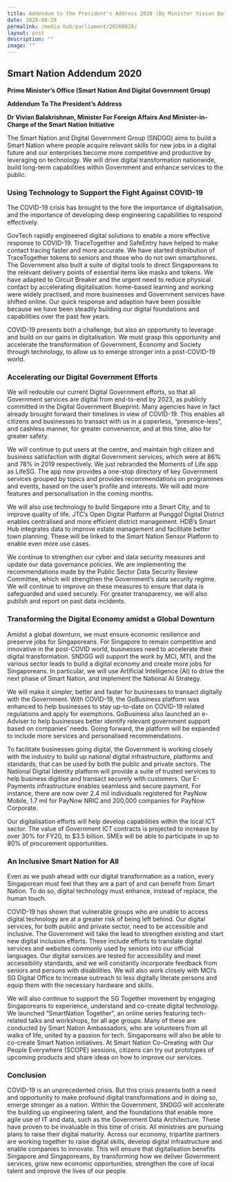 ```yaml
---
title: Addendum to the President's Address 2020 (By Minister Vivian Balakrishnan)
date: 2020-08-28
permalink: /media-hub/parliament/20200828/
layout: post
description: ""
image: ""
---
```

## Smart Nation Addendum 2020

**Prime Minister’s Office (Smart Nation And Digital Government Group)**
  
**Addendum To The President’s Address**  

**Dr Vivian Balakrishnan, Minister For Foreign Affairs And Minister-in-Charge of the Smart Nation Initiative**

The Smart Nation and Digital Government Group (SNDGG) aims to build a Smart Nation where people acquire relevant skills for new jobs in a digital future and our enterprises become more competitive and productive by leveraging on technology. We will drive digital transformation nationwide, build long-term capabilities within Government and enhance services to the public.  

  
### Using Technology to Support the Fight Against COVID-19  

The COVID-19 crisis has brought to the fore the importance of digitalisation, and the importance of developing deep engineering capabilities to respond effectively.
 
GovTech rapidly engineered digital solutions to enable a more effective response to COVID-19. TraceTogether and SafeEntry have helped to make contact tracing faster and more accurate. We have started distribution of TraceTogether tokens to seniors and those who do not own smartphones. The Government also built a suite of digital tools to direct Singaporeans to the relevant delivery points of essential items like masks and tokens. We have adapted to Circuit Breaker and the urgent need to reduce physical contact by accelerating digitalisation: home-based learning and working were widely practised, and more businesses and Government services have shifted online. Our quick response and adaption have been possible because we have been steadily building our digital foundations and capabilities over the past few years.
  
COVID-19 presents both a challenge, but also an opportunity to leverage and build on our gains in digitalisation. We must grasp this opportunity and accelerate the transformation of Government, Economy and Society through technology, to allow us to emerge stronger into a post-COVID-19 world.

### Accelerating our Digital Government Efforts  

We will redouble our current Digital Government efforts, so that all Government services are digital from end-to-end by 2023, as publicly committed in the Digital Government Blueprint. Many agencies have in fact already brought forward their timelines in view of COVID-19. This enables all citizens and businesses to transact with us in a paperless, “presence-less”, and cashless manner, for greater convenience, and at this time, also for greater safety.
  
We will continue to put users at the centre, and maintain high citizen and business satisfaction with digital Government services, which were at 86% and 78% in 2019 respectively. We just rebranded the Moments of Life app as LifeSG. The app now provides a one-stop directory of key Government services grouped by topics and provides recommendations on programmes and events, based on the user’s profile and interests. We will add more features and personalisation in the coming months.

We will also use technology to build Singapore into a Smart City, and to improve quality of life. JTC’s Open Digital Platform at Punggol Digital District enables centralised and more efficient district management. HDB’s Smart Hub integrates data to improve estate management and facilitate better town planning. These will be linked to the Smart Nation Sensor Platform to enable even more use cases.

We continue to strengthen our cyber and data security measures and update our data governance policies. We are implementing the recommendations made by the Public Sector Data Security Review Committee, which will strengthen the Government’s data security regime. We will continue to improve on these measures to ensure that data is safeguarded and used securely. For greater transparency, we will also publish and report on past data incidents.

### Transforming the Digital Economy amidst a Global Downturn
  
Amidst a global downturn, we must ensure economic resilience and preserve jobs for Singaporeans. For Singapore to remain competitive and innovative in the post-COVID world, businesses need to accelerate their digital transformation. SNDGG will support the work by MCI, MTI, and the various sector leads to build a digital economy and create more jobs for Singaporeans. In particular, we will use Artificial Intelligence (AI) to drive the next phase of Smart Nation, and implement the National AI Strategy.

We will make it simpler, better and faster for businesses to transact digitally with the Government. With COVID-19, the GoBusiness platform was enhanced to help businesses to stay up-to-date on COVID-19 related regulations and apply for exemptions. GoBusiness also launched an e-Adviser to help businesses better identify relevant government support based on companies’ needs. Going forward, the platform will be expanded to include more services and personalised recommendations.
  
To facilitate businesses going digital, the Government is working closely with the industry to build up national digital infrastructure, platforms and standards, that can be used by both the public and private sectors. The National Digital Identity platform will provide a suite of trusted services to help business digitise and transact securely with customers. Our E-Payments infrastructure enables seamless and secure payment. For instance, there are now over 2.4 mil individuals registered for PayNow Mobile, 1.7 mil for PayNow NRIC and 200,000 companies for PayNow Corporate.
  
Our digitalisation efforts will help develop capabilities within the local ICT sector. The value of Government ICT contracts is projected to increase by over 30% for FY20, to $3.5 billion. SMEs will be able to participate in up to 80% of procurement opportunities.  
 
### An Inclusive Smart Nation for All  
 
Even as we push ahead with our digital transformation as a nation, every Singaporean must feel that they are a part of and can benefit from Smart Nation. To do so, digital technology must enhance, instead of replace, the human touch.
 
COVID-19 has shown that vulnerable groups who are unable to access digital technology are at a greater risk of being left behind. Our digital services, for both public and private sector, need to be accessible and inclusive. The Government will take the lead to strengthen existing and start new digital inclusion efforts. These include efforts to translate digital services and websites commonly used by seniors into our official languages. Our digital services are tested for accessibility and meet accessibility standards, and we will constantly incorporate feedback from seniors and persons with disabilities. We will also work closely with MCI’s SG Digital Office to increase outreach to less digitally literate persons and equip them with the necessary hardware and skills.

We will also continue to support the SG Together movement by engaging Singaporeans to experience, understand and co-create digital technology. We launched “SmartNation Together”, an online series featuring tech-related talks and workshops, for all age groups. Many of these are conducted by Smart Nation Ambassadors, who are volunteers from all walks of life, united by a passion for tech. Singaporeans will also be able to co-create Smart Nation initiatives. At Smart Nation Co-Creating with Our People Everywhere (SCOPE) sessions, citizens can try out prototypes of upcoming products and share ideas on how to improve our services.

### Conclusion  
  
COVID-19 is an unprecedented crisis. But this crisis presents both a need and opportunity to make profound digital transformations and in doing so, emerge stronger as a nation. Within the Government, SNDGG will accelerate the building up engineering talent, and the foundations that enable more agile use of IT and data, such as the Government Data Architecture. These have proven to be invaluable in this time of crisis. All ministries are pursuing plans to raise their digital maturity. Across our economy, tripartite partners are working together to raise digital skills, develop digital infrastructure and enable companies to innovate. This will ensure that digitalisation benefits Singapore and Singaporeans, by transforming how we deliver Government services, grow new economic opportunities, strengthen the core of local talent and improve the lives of our people.